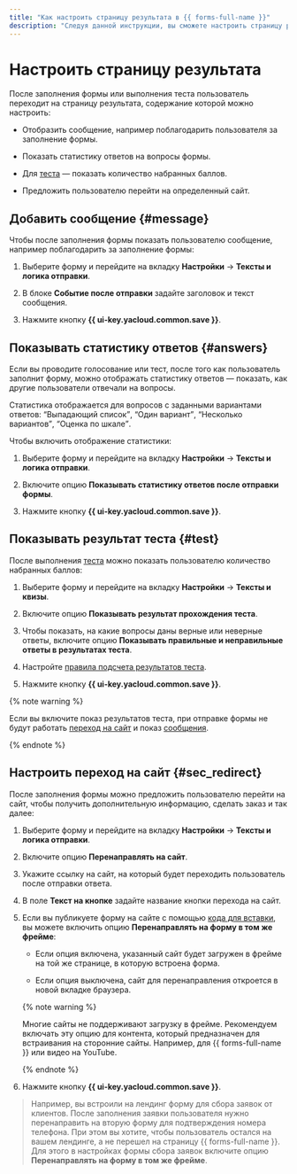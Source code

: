 ```yaml
---
title: "Как настроить страницу результата в {{ forms-full-name }}"
description: "Следуя данной инструкции, вы сможете настроить страницу результата." 
---
```


# Настроить страницу результата

После заполнения формы или выполнения теста пользователь переходит на страницу результата, содержание которой можно настроить:

- Отобразить сообщение, например поблагодарить пользователя за заполнение формы. 

- Показать статистику ответов на вопросы формы.

- Для [теста](tests.md) — показать количество набранных баллов.

- Предложить пользователю перейти на определенный сайт.


## Добавить сообщение {#message}

Чтобы после заполнения формы показать пользователю сообщение, например поблагодарить за заполнение формы:

1. Выберите форму и перейдите на вкладку **Настройки** → **Тексты и логика отправки**.

1. В блоке **Событие после отправки** задайте заголовок и текст сообщения.

1. Нажмите кнопку **{{ ui-key.yacloud.common.save }}**.


## Показывать статистику ответов {#answers}

Если вы проводите голосование или тест, после того как пользователь заполнит форму, можно отображать статистику ответов — показать, как другие пользователи отвечали на вопросы.

Статистика отображается для вопросов с заданными вариантами ответов: <q>Выпадающий список</q>, <q>Один вариант</q>, <q>Несколько вариантов</q>, <q>Оценка по шкале</q>.

Чтобы включить отображение статистики:

1. Выберите форму и перейдите на вкладку **Настройки** → **Тексты и логика отправки**.

1. Включите опцию **Показывать статистику ответов после отправки формы**.

1. Нажмите кнопку **{{ ui-key.yacloud.common.save }}**.


## Показывать результат теста {#test}

После выполнения [теста](tests.md) можно показать пользователю количество набранных баллов:

1. Выберите форму и перейдите на вкладку **Настройки** → **Тексты и квизы**.

1. Включите опцию **Показывать результат прохождения теста**.

1. Чтобы показать, на какие вопросы даны верные или неверные ответы, включите опцию **Показывать правильные и неправильные ответы в результатах теста**.

1. Настройте [правила подсчета результатов теста](tests.md#test-result).

1. Нажмите кнопку **{{ ui-key.yacloud.common.save }}**.

{% note warning %}

Если вы включите показ результатов теста, при отправке формы не будут работать [переход на сайт](success-page.md#sec_redirect) и показ [сообщения](success-page.md#message).

{% endnote %}


## Настроить переход на сайт {#sec_redirect}

После заполнения формы можно предложить пользователю перейти на сайт, чтобы получить дополнительную информацию, сделать заказ и так далее:

1. Выберите форму и перейдите на вкладку **Настройки** → **Тексты и логика отправки**.

1. Включите опцию **Перенаправлять на сайт**.

1. Укажите ссылку на сайт, на который будет переходить пользователь после отправки ответа.

    
1. В поле **Текст на кнопке** задайте название кнопки перехода на сайт.

1. Если вы публикуете форму на сайте с помощью [кода для вставки](publish.md#publlish-site), вы можете включить опцию **Перенаправлять на форму в том же фрейме**:

    - Если опция включена, указанный сайт будет загружен в фрейме на той же странице, в которую встроена форма. 

    - Если опция выключена, сайт для перенаправления откроется в новой вкладке браузера.
    
    {% note warning %}
    
    Многие сайты не поддерживают загрузку в фрейме. Рекомендуем включать эту опцию для контента, который предназначен для встраивания на сторонние сайты. Например, для {{ forms-full-name }} или видео на YouTube.

    {% endnote %}
    
1. Нажмите кнопку **{{ ui-key.yacloud.common.save }}**.

> Например, вы встроили на лендинг форму для сбора заявок от клиентов. После заполнения заявки пользователя нужно перенаправить на вторую форму для подтверждения номера телефона. При этом вы хотите, чтобы пользователь остался на вашем лендинге, а не перешел на страницу {{ forms-full-name }}. Для этого в настройках формы сбора заявок включите опцию **Перенаправлять на форму в том же фрейме**.